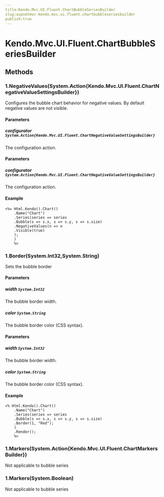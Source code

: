 ```yaml
---
title:Kendo.Mvc.UI.Fluent.ChartBubbleSeriesBuilder
slug:aspnetmvc-kendo.mvc.ui.fluent.chartbubbleseriesbuilder
publish:true
---
```


# Kendo.Mvc.UI.Fluent.ChartBubbleSeriesBuilder

## Methods

### 1.NegativeValues(System.Action{Kendo.Mvc.UI.Fluent.ChartNegativeValueSettingsBuilder})
Configures the bubble chart behavior for negative values.
            By default negative values are not visible.

#### Parameters

##### configurator `System.Action{Kendo.Mvc.UI.Fluent.ChartNegativeValueSettingsBuilder}`
The configuration action.

#### Parameters

##### configurator `System.Action{Kendo.Mvc.UI.Fluent.ChartNegativeValueSettingsBuilder}`
The configuration action.

#### Example
    <%= Html.Kendo().Chart()
        .Name("Chart")
        .Series(series => series
        .Bubble(s => s.x, s => s.y, s => s.size)
        .NegativeValues(n => n
        .Visible(true)
        );
        )
        %>

### 1.Border(System.Int32,System.String)
Sets the bubble border

#### Parameters

##### width `System.Int32`
The bubble border width.

##### color `System.String`
The bubble border color (CSS syntax).

#### Parameters

##### width `System.Int32`
The bubble border width.

##### color `System.String`
The bubble border color (CSS syntax).

#### Example
    <% Html.Kendo().Chart()
        .Name("Chart")
        .Series(series => series
        .Bubble(s => s.x, s => s.y, s => s.size)
        .Border(1, "Red");
        )
        .Render();
        %>

### 1.Markers(System.Action{Kendo.Mvc.UI.Fluent.ChartMarkersBuilder})
Not applicable to bubble series

### 1.Markers(System.Boolean)
Not applicable to bubble series